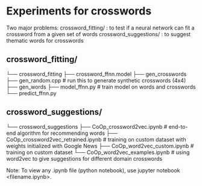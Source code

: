 # Experiments for crosswords
Two major problems:
crossword_fitting/ : to test if a neural network can fit a crossword from a given set of words
crossword_suggestions/ : to suggest thematic words for crosswords

## crossword_fitting/
└── crossword_fitting
    ├── crossword_ffnn.model
    ├── gen_crosswords 
    ├── gen_random.cpp # run this to generate synthetic crosswords (4x4)
    ├── gen_words
    ├── model_ffnn.py # train model on words and crosswords
    └── predict_ffnn.py

## crossword_suggestions/
└── crossword_suggestions
    ├── CoOp_crossword2vec.ipynb # end-to-end algorithm for recommending words
    ├── CoOp_crossword2vec_retrained.ipynb # training on custom dataset with weights initialized with Google News
    ├── CoOp_word2vec_custom.ipynb # training on custom dataset
    └── CoOp_word2vec_examples.ipynb # using word2vec to give suggestions for different domain crosswords

Note: To view any .ipynb file (python notebook), use jupyter notebook <filename.ipynb>.